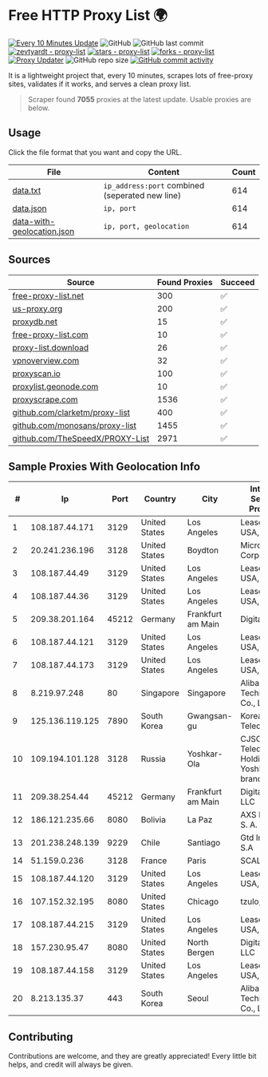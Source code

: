
# Free HTTP Proxy List 🌍

[![Every 10 Minutes Update](https://github.com/mertguvencli/http-proxy-list/actions/workflows/main.yml/badge.svg?branch=main)](https://github.com/mertguvencli/http-proxy-list/actions/workflows/main.yml)
![GitHub](https://img.shields.io/github/license/mertguvencli/http-proxy-list)
![GitHub last commit](https://img.shields.io/github/last-commit/mertguvencli/http-proxy-list)
[![zevtyardt - proxy-list](https://img.shields.io/static/v1?label=zevtyardt&message=proxy-list&color=blue&logo=github)](https://github.com/zevtyardt/proxy-list "Go to GitHub repo")
[![stars - proxy-list](https://img.shields.io/github/stars/zevtyardt/proxy-list?style=social)](https://github.com/zevtyardt/proxy-list)
[![forks - proxy-list](https://img.shields.io/github/forks/zevtyardt/proxy-list?style=social)](https://github.com/zevtyardt/proxy-list)
[![Proxy Updater](https://github.com/zevtyardt/proxy-list/workflows/Proxy%20Updater/badge.svg)](https://github.com/zevtyardt/proxy-list/actions?query=workflow:"Proxy+Updater")
![GitHub repo size](https://img.shields.io/github/repo-size/zevtyardt/proxy-list)
[![GitHub commit activity](https://img.shields.io/github/commit-activity/m/zevtyardt/proxy-list?logo=commits)](https://github.com/zevtyardt/proxy-list/commits/main)

It is a lightweight project that, every 10 minutes, scrapes lots of free-proxy sites, validates if it works, and serves a clean proxy list.

> Scraper found **7055** proxies at the latest update. Usable proxies are below.

## Usage

Click the file format that you want and copy the URL.

|File|Content|Count|
|----|-------|-----|
|[data.txt](https://raw.githubusercontent.com/mertguvencli/http-proxy-list/main/proxy-list/data.txt)|`ip_address:port` combined (seperated new line)|614|
|[data.json](https://raw.githubusercontent.com/mertguvencli/http-proxy-list/main/proxy-list/data.json)|`ip, port`|614|
|[data-with-geolocation.json](https://raw.githubusercontent.com/mertguvencli/http-proxy-list/main/proxy-list/data-with-geolocation.json)|`ip, port, geolocation`|614|

## Sources

|Source|Found Proxies|Succeed|
|------|-------------|-------|
|[free-proxy-list.net](https://free-proxy-list.net)|300|✅|
|[us-proxy.org](https://www.us-proxy.org)|200|✅|
|[proxydb.net](http://proxydb.net)|15|✅|
|[free-proxy-list.com](https://free-proxy-list.com/?page=&port=&type%5B%5D=http&type%5B%5D=https&up_time=0&search=Search)|10|✅|
|[proxy-list.download](https://www.proxy-list.download/HTTP)|26|✅|
|[vpnoverview.com](https://vpnoverview.com/privacy/anonymous-browsing/free-proxy-servers)|32|✅|
|[proxyscan.io](https://www.proxyscan.io)|100|✅|
|[proxylist.geonode.com](https://proxylist.geonode.com/api/proxy-list?limit=300&page=1&sort_by=lastChecked&sort_type=desc&protocols=http,https)|10|✅|
|[proxyscrape.com](https://api.proxyscrape.com/v2/?request=displayproxies&protocol=http&timeout=10000&country=all&ssl=all&anonymity=all)|1536|✅|
|[github.com/clarketm/proxy-list](https://raw.githubusercontent.com/clarketm/proxy-list/master/proxy-list-raw.txt)|400|✅|
|[github.com/monosans/proxy-list](https://raw.githubusercontent.com/monosans/proxy-list/main/proxies/http.txt)|1455|✅|
|[github.com/TheSpeedX/PROXY-List](https://raw.githubusercontent.com/TheSpeedX/PROXY-List/master/http.txt)|2971|✅|


## Sample Proxies With Geolocation Info

|#|Ip|Port|Country|City|Internet Service Provider|
|-|--|----|-------|----|-------------------------|
|1|108.187.44.171|3129|United States|Los Angeles|Leaseweb USA, Inc.|
|2|20.241.236.196|3128|United States|Boydton|Microsoft Corporation|
|3|108.187.44.49|3129|United States|Los Angeles|Leaseweb USA, Inc.|
|4|108.187.44.36|3129|United States|Los Angeles|Leaseweb USA, Inc.|
|5|209.38.201.164|45212|Germany|Frankfurt am Main|DigitalOcean|
|6|108.187.44.121|3129|United States|Los Angeles|Leaseweb USA, Inc.|
|7|108.187.44.173|3129|United States|Los Angeles|Leaseweb USA, Inc.|
|8|8.219.97.248|80|Singapore|Singapore|Alibaba (US) Technology Co., Ltd.|
|9|125.136.119.125|7890|South Korea|Gwangsan-gu|Korea Telecom|
|10|109.194.101.128|3128|Russia|Yoshkar-Ola|CJSC "ER-Telecom Holding" Yoshkar-Ola branch|
|11|209.38.254.44|45212|Germany|Frankfurt am Main|DigitalOcean, LLC|
|12|186.121.235.66|8080|Bolivia|La Paz|AXS Bolivia S. A.|
|13|201.238.248.139|9229|Chile|Santiago|Gtd Internet S.A|
|14|51.159.0.236|3128|France|Paris|SCALEWAY|
|15|108.187.44.120|3129|United States|Los Angeles|Leaseweb USA, Inc.|
|16|107.152.32.195|8080|United States|Chicago|tzulo, inc.|
|17|108.187.44.215|3129|United States|Los Angeles|Leaseweb USA, Inc.|
|18|157.230.95.47|8080|United States|North Bergen|DigitalOcean, LLC|
|19|108.187.44.158|3129|United States|Los Angeles|Leaseweb USA, Inc.|
|20|8.213.135.37|443|South Korea|Seoul|Alibaba (US) Technology Co., Ltd.|



## Contributing

Contributions are welcome, and they are greatly appreciated! Every
little bit helps, and credit will always be given.

